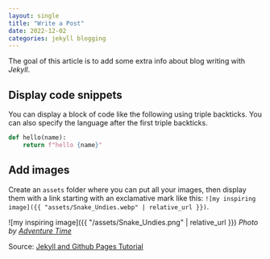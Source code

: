 ```yaml
---
layout: single
title: "Write a Post"
date: 2022-12-02
categories: jekyll blogging
---
```


The goal of this article is to add some extra info
about blog writing with _Jekyll_.


## Display code snippets

You can display a block of code like the following using triple backticks.
You can also specify the language after the first triple backticks.

```python
def hello(name):
    return f"hello {name}"
```

## Add images

Create an `assets` folder where you can put all your images,
then display them with a link starting with an exclamative mark like this:
`![my inspiring image]({{ "assets/Snake_Undies.webp" | relative_url }})`.

![my inspiring image]({{ "/assets/Snake_Undies.png" | relative_url }})
_Photo by [Adventure Time](https://adventuretime.fandom.com/wiki/Snakes)_

Source: [Jekyll and Github Pages Tutorial](https://simondosda.github.io/posts/2021-09-16-blog-github-pages-4-custom.html)
